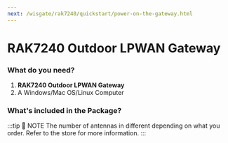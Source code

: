 ```yaml
---
next: /wisgate/rak7240/quickstart/power-on-the-gateway.html
---
```


# RAK7240 Outdoor LPWAN Gateway

<rk-img
  src="/assets/images/quick-start-guide/rak7240/rak7240-overview.jpg"
  width="100%"
  figure-number="1"
  caption="RAK7240 Outdoor LPWAN Gateway"
/>

### What do you need?

1. **RAK7240 Outdoor LPWAN Gateway**
2. A Windows/Mac OS/Linux Computer

### What's included in the Package?

<rk-img
  src="/assets/images/quick-start-guide/rak7240/package-contents.jpg"
  width="100%"
  figure-number="2"
  caption="RAK7240 Outdoor LPWAN Gateway"
/>

:::tip 📝 NOTE
The number of antennas in different depending on what you order. Refer to the store for more information.
:::

